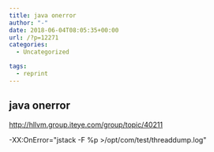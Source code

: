 ```yaml
---
title: java onerror
author: "-"
date: 2018-06-04T08:05:35+00:00
url: /?p=12271
categories:
  - Uncategorized

tags:
  - reprint
---
```

## java onerror
http://hllvm.group.iteye.com/group/topic/40211

-XX:OnError="jstack -F %p >/opt/com/test/threaddump.log"